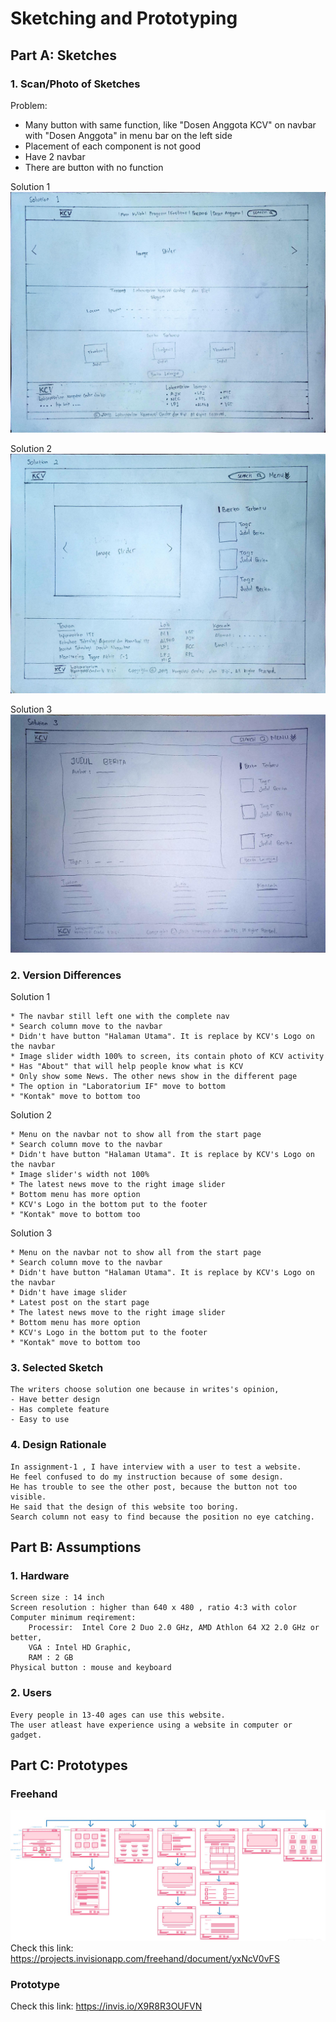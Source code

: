 # Sketching and Prototyping

## Part A: Sketches

### 1. Scan/Photo of Sketches
Problem:
- Many button with same function, like "Dosen Anggota KCV" on navbar with "Dosen Anggota" in menu bar on the left side
- Placement of each component is not good
- Have 2 navbar
- There are button with no function

Solution 1
![Gambar1](/image/gambar1.jpg)

Solution 2
![Gambar1](/image/gambar2.jpg)

Solution 3
![Gambar3](/image/gambar3.jpg)

### 2. Version Differences
Solution 1
```
* The navbar still left one with the complete nav
* Search column move to the navbar
* Didn't have button "Halaman Utama". It is replace by KCV's Logo on the navbar
* Image slider width 100% to screen, its contain photo of KCV activity
* Has "About" that will help people know what is KCV
* Only show some News. The other news show in the different page
* The option in "Laboratorium IF" move to bottom
* "Kontak" move to bottom too
```

Solution 2
```
* Menu on the navbar not to show all from the start page
* Search column move to the navbar
* Didn't have button "Halaman Utama". It is replace by KCV's Logo on the navbar
* Image slider's width not 100%
* The latest news move to the right image slider
* Bottom menu has more option
* KCV's Logo in the bottom put to the footer
* "Kontak" move to bottom too
```

Solution 3
```
* Menu on the navbar not to show all from the start page
* Search column move to the navbar
* Didn't have button "Halaman Utama". It is replace by KCV's Logo on the navbar
* Didn't have image slider
* Latest post on the start page
* The latest news move to the right image slider
* Bottom menu has more option
* KCV's Logo in the bottom put to the footer
* "Kontak" move to bottom too
```

### 3. Selected Sketch
```
The writers choose solution one because in writes's opinion, 
- Have better design
- Has complete feature 
- Easy to use
```

### 4. Design Rationale
```
In assignment-1 , I have interview with a user to test a website.
He feel confused to do my instruction because of some design.
He has trouble to see the other post, because the button not too visible.
He said that the design of this website too boring.
Search column not easy to find because the position no eye catching.
```

## Part B: Assumptions
### 1. Hardware
```
Screen size : 14 inch
Screen resolution : higher than 640 x 480 , ratio 4:3 with color
Computer minimum reqirement: 
	Processir:  Intel Core 2 Duo 2.0 GHz, AMD Athlon 64 X2 2.0 GHz or better,
	VGA : Intel HD Graphic, 
	RAM : 2 GB
Physical button : mouse and keyboard
```
### 2. Users
```
Every people in 13-40 ages can use this website. 
The user atleast have experience using a website in computer or gadget.
```

## Part C: Prototypes

### Freehand
![Gambar4](/image/All.JPG)
Check this link: https://projects.invisionapp.com/freehand/document/yxNcV0vFS

### Prototype
Check this link: https://invis.io/X9R8R3OUFVN
